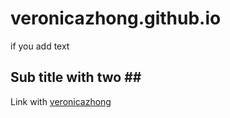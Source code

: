# veronicazhong.github.io

if you add text

## Sub title with two \#\#

Link with [veronicazhong](veronicazhong.github.io)